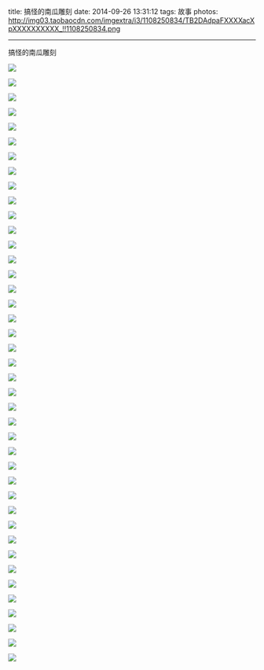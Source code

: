 title: 搞怪的南瓜雕刻
date: 2014-09-26 13:31:12
tags: 故事
photos: http://img03.taobaocdn.com/imgextra/i3/1108250834/TB2DAdpaFXXXXacXpXXXXXXXXXX_!!1108250834.png

---
搞怪的南瓜雕刻

<!-- more -->

![](http://img03.taobaocdn.com/imgextra/i3/1108250834/TB2DAdpaFXXXXacXpXXXXXXXXXX_!!1108250834.png)

![](http://img01.taobaocdn.com/imgextra/i1/1108250834/TB2Bx8vaFXXXXa_XXXXXXXXXXXX_!!1108250834.png)

![](http://img01.taobaocdn.com/imgextra/i1/1108250834/TB2u4ptaFXXXXb0XXXXXXXXXXXX_!!1108250834.png)

![](http://img04.taobaocdn.com/imgextra/i4/1108250834/TB21vhsaFXXXXciXXXXXXXXXXXX_!!1108250834.png)

![](http://img02.taobaocdn.com/imgextra/i2/1108250834/TB2MHVzaFXXXXabXXXXXXXXXXXX_!!1108250834.png)

![](http://img03.taobaocdn.com/imgextra/i3/1108250834/TB2wHxqaFXXXXanXpXXXXXXXXXX_!!1108250834.png)

![](http://img03.taobaocdn.com/imgextra/i3/1108250834/TB2TKxuaFXXXXbDXXXXXXXXXXXX_!!1108250834.png)

![](http://img02.taobaocdn.com/imgextra/i2/1108250834/TB2PrRmaFXXXXb_XpXXXXXXXXXX_!!1108250834.png)

![](http://img03.taobaocdn.com/imgextra/i3/1108250834/TB2SZJqaFXXXXX.XpXXXXXXXXXX_!!1108250834.png)

![](http://img01.taobaocdn.com/imgextra/i1/1108250834/TB2ORdraFXXXXcEXXXXXXXXXXXX_!!1108250834.png)

![](http://img03.taobaocdn.com/imgextra/i3/1108250834/TB2JB0maFXXXXb7XpXXXXXXXXXX_!!1108250834.png)

![](http://img03.taobaocdn.com/imgextra/i3/1108250834/TB2bZRtaFXXXXclXXXXXXXXXXXX_!!1108250834.png)

![](http://img03.taobaocdn.com/imgextra/i3/1108250834/TB25ppwaFXXXXaJXXXXXXXXXXXX_!!1108250834.png)

![](http://img02.taobaocdn.com/imgextra/i2/1108250834/TB2CddraFXXXXXkXpXXXXXXXXXX_!!1108250834.png)

![](http://img03.taobaocdn.com/imgextra/i3/1108250834/TB2ew8naFXXXXbaXpXXXXXXXXXX_!!1108250834.png)

![](http://img04.taobaocdn.com/imgextra/i4/1108250834/TB2zzNlaFXXXXcKXpXXXXXXXXXX_!!1108250834.png)

![](http://img02.taobaocdn.com/imgextra/i2/1108250834/TB2VfpoaFXXXXa9XpXXXXXXXXXX_!!1108250834.png)

![](http://img02.taobaocdn.com/imgextra/i2/1108250834/TB2KqxtaFXXXXctXXXXXXXXXXXX_!!1108250834.png)

![](http://img04.taobaocdn.com/imgextra/i4/1108250834/TB2sW4zaFXXXXX_XXXXXXXXXXXX_!!1108250834.png)

![](http://img01.taobaocdn.com/imgextra/i1/1108250834/TB2a.XtaFXXXXbPXXXXXXXXXXXX_!!1108250834.png)

![](http://img04.taobaocdn.com/imgextra/i4/1108250834/TB25ZXpaFXXXXarXpXXXXXXXXXX_!!1108250834.png)

![](http://img02.taobaocdn.com/imgextra/i2/1108250834/TB2VEpyaFXXXXajXXXXXXXXXXXX_!!1108250834.png)

![](http://img02.taobaocdn.com/imgextra/i2/1108250834/TB2uHFzaFXXXXX9XXXXXXXXXXXX_!!1108250834.png)

![](http://img03.taobaocdn.com/imgextra/i3/1108250834/TB24AptaFXXXXbSXXXXXXXXXXXX_!!1108250834.png)

![](http://img04.taobaocdn.com/imgextra/i4/1108250834/TB23gdpaFXXXXXTXpXXXXXXXXXX_!!1108250834.png)

![](http://img01.taobaocdn.com/imgextra/i1/1108250834/TB2.1xnaFXXXXbbXpXXXXXXXXXX_!!1108250834.png)

![](http://img04.taobaocdn.com/imgextra/i4/1108250834/TB2nxRyaFXXXXatXXXXXXXXXXXX_!!1108250834.png)

![](http://img03.taobaocdn.com/imgextra/i3/1108250834/TB2lldzaFXXXXXJXXXXXXXXXXXX_!!1108250834.png)

![](http://img03.taobaocdn.com/imgextra/i3/1108250834/TB2E1hAaFXXXXXvXXXXXXXXXXXX_!!1108250834.png)

![](http://img03.taobaocdn.com/imgextra/i3/1108250834/TB27O8zaFXXXXXNXXXXXXXXXXXX_!!1108250834.png)

![](http://img01.taobaocdn.com/imgextra/i1/1108250834/TB2O90uaFXXXXboXXXXXXXXXXXX_!!1108250834.png)

![](http://img02.taobaocdn.com/imgextra/i2/1108250834/TB2bO8oaFXXXXaMXpXXXXXXXXXX_!!1108250834.png)

![](http://img04.taobaocdn.com/imgextra/i4/1108250834/TB2VndyaFXXXXaAXXXXXXXXXXXX_!!1108250834.png)

![](http://img03.taobaocdn.com/imgextra/i3/1108250834/TB2sK0uaFXXXXbNXXXXXXXXXXXX_!!1108250834.png)

![](http://img03.taobaocdn.com/imgextra/i3/1108250834/TB2jWhyaFXXXXaKXXXXXXXXXXXX_!!1108250834.png)

![](http://img02.taobaocdn.com/imgextra/i2/1108250834/TB2b4BpaFXXXXajXpXXXXXXXXXX_!!1108250834.png)

![](http://img03.taobaocdn.com/imgextra/i3/1108250834/TB2fupraFXXXXXjXpXXXXXXXXXX_!!1108250834.png)

![](http://img03.taobaocdn.com/imgextra/i3/1108250834/TB2e6lzaFXXXXXWXXXXXXXXXXXX_!!1108250834.png)

![](http://img04.taobaocdn.com/imgextra/i4/1108250834/TB2poBsaFXXXXb_XXXXXXXXXXXX_!!1108250834.png)

![](http://img01.taobaocdn.com/imgextra/i1/1108250834/TB2jHVoaFXXXXbSXpXXXXXXXXXX_!!1108250834.png)

![](http://img02.taobaocdn.com/imgextra/i2/1108250834/TB2TgRtaFXXXXccXXXXXXXXXXXX_!!1108250834.png)

